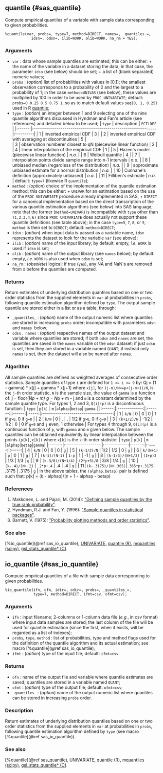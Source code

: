 ## quantile {#sas_quantile}
Compute empirical quantiles of a variable with sample data corresponding to given probabilities. 
	
	%quantile(var, probs=, type=7, method=DIRECT, names=, _quantiles_=, 
				idsn=, odsn=, ilib=WORK, olib=WORK, na_rm = YES);
				
### Arguments
* `var` : data whose sample quantiles are estimated; this can be either:
		+ the name of the variable in a dataset storing the data; in that case, the parameter 
			`idsn` (see below) should be set; 
		+ a list of (blank separated) numeric values;
* `probs` : (_option_) list of probabilities with values in [0,1]; the smallest observation 
	corresponds to a probability of 0 and the largest to a probability of 1; in the case 
	`method=UNIVAR` (see below), these values are multiplied by 100 in order to be used by 
	`PROC UNIVARIATE`; default: `probs=0 0.25 0.5 0.75 1`, so as to match default values 
	`seq(0, 1, 0.25)` used in R 
	[quantile](https://stat.ethz.ch/R-manual/R-devel/library/stats/html/quantile.html); 
* `type` : (_option_) an integer between 1 and 9 selecting one of the nine quantile algorithms 
	discussed in Hyndman and Fan's article (see references) and detailed below to be used; 
| `type` |                    description                                 | `PCTLDEF` |
|:------:|:---------------------------------------------------------------|:---------:|
|    1   | inverted empirical CDF					  |     3     |
|    2   | inverted empirical CDF with averaging at discontinuities       |     5     |        
|    3   | observation numberer closest to qN (piecewise linear function) |     2     | 
|    4   | linear interpolation of the empirical CDF                      |     1     | 
|    5   | Hazen's model (piecewise linear function)                      |   _n.a._  | 
|    6   | Weibull quantile                                               |     4     | 
|    7   | interpolation points divide sample range into n-1 intervals    |   _n.a._  | 
|    8   | unbiased median (regardless of the distribution)               |   _n.a._  | 
|    9   | approximate unbiased estimate for a normal distribution        |   _n.a._  |
|   10   | Cunnane's definition (approximately unbiased)                  |   _n.a._  |
|   11   | Filliben's estimate                                            |   _n.a._  |
	default: `type=7` (likewise R `quantile`);
* `method` : (_option_) choice of the implementation of the quantile estimation method; this can 
	be either:
		+ `UNIVAR` for an estimation based on the use of the `PROC UNIVARIATE` procedure already
			implemented in SAS,
		+ `DIRECT` for a canonical implementation based on the direct transcription of the various
			quantile estimation algorithms (see below) into SAS language;
	note that the former (`method=UNIVAR`) is incompatible with `type` other than `(1,2,3,4,6)` since 
	`PROC UNIVARIATE` does actually not support these quantile definitions (see table above); in the 
	case `type=5`, `7`, `8`, or `9`, `method` is then set to `DIRECT`; default: `method=DIRECT`;
* `idsn` : (_option_) when input data is passed as a variable name, `idsn` represents the dataset
	to look for the variable `var` (see above);
* `ilib` : (_option_) name of the input library; by default: empty, _i.e._ `WORK` is used if `idsn` is 
	set;
* `olib` : (_option_) name of the output library (see `names` below); by default: empty, _i.e._ `WORK` 
	is also used when `odsn` is set;
* `na_rm` : (_obsolete_) logical; if true (`yes`), any NA and NaN's are removed from x before the quantiles 
	are computed.
	
### Returns
Return estimates of underlying distribution quantiles based on one or two order statistics from 
the supplied elements in `var` at probabilities in `probs`, following quantile estimation algorithm
defined by `type`. The output sample quantile are stored either in a list or as a table, through:
* `_quantiles_` : (_option_) name of the output numeric list where quantiles are stored in increasing
	`probs` order; incompatible with parameters `odsn` and `names `below;
* `odsn, names` : (_option_) respective names of the output dataset and variable where quantiles are 
	stored; if both `odsn` and `names` are set, the quantiles are saved in the `names` variable ot the
	`odsn` dataset; if just `odsn` is set, then they are stored in a variable named `QUANT`; if 
	instead only `names` is set, then the dataset will also be named after `names`.

### Algorithm
All sample quantiles are defined as weighted averages of consecutive order statistics. Sample 
quantiles of type `i` are defined for `1 <= i <= 9` by:
	Q[i](p) = (1 - gamma) * x[j] + gamma *  x[j+1]
where `x[j]`, for `(j-m)/N<=p<(j-m+1)/N`, is the `j`-th order statistic, `N` is the sample 
size, the value of `gamma` is a function of:
	j = floor(N*p + m)
	g = N*p + m - j
and `m` is a constant determined by the sample quantile type. 
For types 1, 2 and 3, `Q[i](p)` is a discontinuous function:
| `type` |     `p[k]`    |   `m`   |`alphap`|`betap`|	             `gamma`               | 
|:------:|:-------------:|:-------:|:------:|:-----:|:------------------------------------:|
|    1   |     `k/N`     |    0    |    0   |   0   | 1 if `g>0`, 0 if `g=0`               |
|    2   |     `k/N`     |    0    |    .   |   .   | 1/2 if `g>0`, 0 if `g=0`             | 
|    3   |  `(k+1/2)/N`  |  -1/2   |   1/2  |   0   | 0 if `g=0` and `j` even, 1 otherwise | 
For types 4 through 9, `Q[i](p)` is a continuous function of `p`, with `gamma` and `m` given 
below. The sample quantiles can be obtained equivalently by linear interpolation between the 
points `(p[k],x[k])` where `x[k]` is the `k`-th order statistic:
| `type` |       `p[k]`       |      `m`     |`alphap`|`betap`|`gamma`| 
|:------:|:------------------:|:------------:|:------:|:-----:|:-----:|
|    4   |        `k/N`       |       0      |    0   |   0   |  `g`  | 
|    5   |     `(k-1/2)/N`    |      1/2     |   1/2  |   0   |  `g`  | 
|    6   |       `k/(N+1)`    |      `p`     |    0   |   1   |  `g`  | 
|    7   |    `(k-1)/(N-1)`   |     `1-p`    |    1   |  -1   |  `g`  | 
|    8   |  `(k-1/3)/(N+1/3)` |   `(1+p)3`   |   1/3  |  1/3  |  `g`  | 
|    9   |  `(k-3/8)/(N+1/4)` |  `(2*p+3)/8` |   3/8  |  1/4  |  `g`  | 
|   10   |   `(k-.4)/(N+.2)`  |   `.2*p+.4`  |    .4  |   .4  |  `g`  |
|   11   |`(k-.3175)/(N+.365)`|`.365*p+.3175`| .3175  | .3175 |  `g`  |
In the above tables, the `(alphap,betap)` pair is defined such that:
	p[k] = (k - alphap)/(n + 1 - alphap - betap)

### References
1. Makkonen, L. and Pajari, M. (2014): ["Defining sample quantiles by the true rank probability"](https://www.hindawi.com/journals/jps/2014/326579/cta/).
2. Hyndman, R.J. and Fan, Y. (1996): ["Sample quantiles in statistical packages"](http://www.jstor.org/stable/2684934). 
3. Barnett, V. (1975): ["Probability plotting methods and order statistics"](http://www.jstor.org/stable/2346708).
 
### See also
[%io_quantile](@ref sas_io_quantile),
[UNIVARIATE](https://support.sas.com/documentation/cdl/en/procstat/63104/HTML/default/viewer.htm#univariate_toc.htm),
[quantile (R)](https://stat.ethz.ch/R-manual/R-devel/library/stats/html/quantile.html),
[mquantiles (scipy)](https://docs.scipy.org/doc/scipy-0.18.1/reference/generated/scipy.stats.mstats.mquantiles.html),
[gsl_stats_quantile* (C)](https://www.gnu.org/software/gsl/manual/html_node/Median-and-Percentiles.html).

## io_quantile {#sas_io_quantile}
Compute empirical quantiles of a file with sample data corresponding to given probabilities. 
	
	%io_quantile(ifn, ofn, idir=, odir=, probs=, _quantiles_=, 
				 type=7, method=DIRECT, ifmt=csv, ofmt=csv);
				 
### Arguments
* `ifn` : input filename; 2-columns or 1-column data file (_e.g._, in csv format) where input data samples
	are stored; the last column of the file will be used for quantile estimation (since the first, when
	it exists, will be regarded as a list of indexes);
* `probs`, `type`, `method` : list of probabilities, type and method flags used for the definition
	of the quantile algorithm and its actual estimation; see macro [%quantile](@ref sas_io_quantile);
* `ifmt` : (_option_) type of the input file; default: `ifmt=csv`.

### Returns
* `ofn` : name of the output file  and variable where quantile estimates are saved; quantiles are 
	stored in a variable named `QUANT`;
* `ofmt` : (_option_) type of the output file; default: `ofmt=csv`;
* `_quantiles_` : (_option_) name of the output numeric list where quantiles can be stored in 
	increasing `probs` order.

### Description
Return estimates of underlying distribution quantiles based on one or two order statistics from 
the supplied elements in `var` at probabilities in `probs`, following quantile estimation algorithm
defined by `type` (see macro [%quantile](@ref sas_io_quantile)). 

### See also
[%quantile](@ref sas_quantile),
[UNIVARIATE](https://support.sas.com/documentation/cdl/en/procstat/63104/HTML/default/viewer.htm#univariate_toc.htm),
[quantile (R)](https://stat.ethz.ch/R-manual/R-devel/library/stats/html/quantile.html),
[mquantiles (scipy)](https://docs.scipy.org/doc/scipy-0.18.1/reference/generated/scipy.stats.mstats.mquantiles.html),
[gsl_stats_quantile* (C)](https://www.gnu.org/software/gsl/manual/html_node/Median-and-Percentiles.html).
